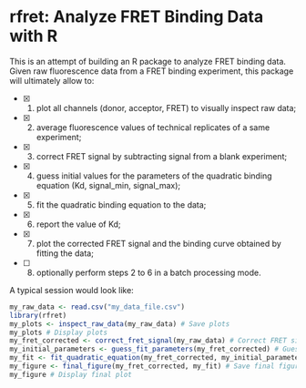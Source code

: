 # rfret: Analyze FRET Binding Data with R

This is an attempt of building an R package to analyze FRET binding data.
Given raw fluorescence data from a FRET binding experiment, this package will
ultimately allow to:

- [x] 1. plot all channels (donor, acceptor, FRET) to visually inspect raw data;
- [x] 2. average fluorescence values of technical replicates of a same experiment;
- [x] 3. correct FRET signal by subtracting signal from a blank experiment;
- [x] 4. guess initial values for the parameters of the quadratic binding equation
      (Kd, signal_min, signal_max);
- [x] 5. fit the quadratic binding equation to the data;
- [x] 6. report the value of Kd;
- [x] 7. plot the corrected FRET signal and the binding curve obtained by fitting
      the data;
- [ ] 8. optionally perform steps 2 to 6 in a batch processing mode.

A typical session would look like:

```R
my_raw_data <- read.csv("my_data_file.csv")
library(rfret)
my_plots <- inspect_raw_data(my_raw_data) # Save plots
my_plots # Display plots
my_fret_corrected <- correct_fret_signal(my_raw_data) # Correct FRET signal (subtract signal from a blank experiment)
my_initial_parameters <- guess_fit_parameters(my_fret_corrected) # Guess Kd, signal_min and signal_max
my_fit <- fit_quadratic_equation(my_fret_corrected, my_initial_parameters) # Fit model to data
my_figure <- final_figure(my_fret_corrected, my_fit) # Save final figure (data and binding curve)
my_figure # Display final plot
```
